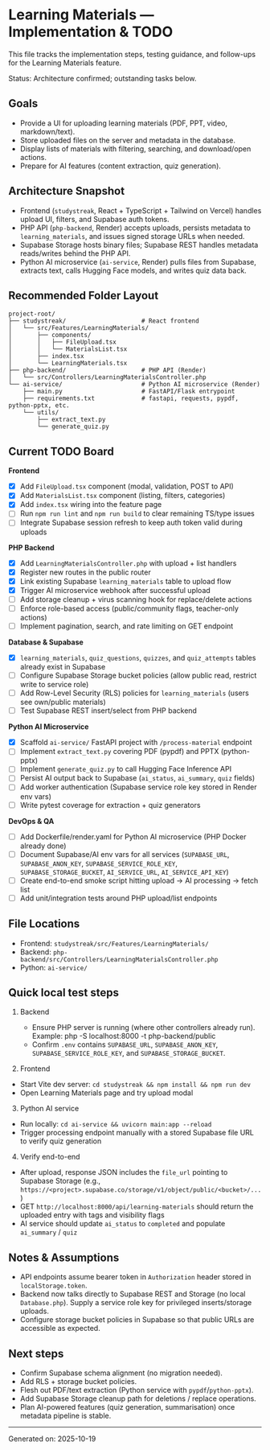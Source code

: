 # Learning Materials — Implementation & TODO

This file tracks the implementation steps, testing guidance, and follow-ups for the Learning Materials feature.

Status: Architecture confirmed; outstanding tasks below.

## Goals

- Provide a UI for uploading learning materials (PDF, PPT, video, markdown/text).
- Store uploaded files on the server and metadata in the database.
- Display lists of materials with filtering, searching, and download/open actions.
- Prepare for AI features (content extraction, quiz generation).

## Architecture Snapshot

- Frontend (`studystreak`, React + TypeScript + Tailwind on Vercel) handles upload UI, filters, and Supabase auth tokens.
- PHP API (`php-backend`, Render) accepts uploads, persists metadata to `learning_materials`, and issues signed storage URLs when needed.
- Supabase Storage hosts binary files; Supabase REST handles metadata reads/writes behind the PHP API.
- Python AI microservice (`ai-service`, Render) pulls files from Supabase, extracts text, calls Hugging Face models, and writes quiz data back.

## Recommended Folder Layout

```
project-root/
├── studystreak/                     # React frontend
│   └── src/Features/LearningMaterials/
│       ├── components/
│       │   ├── FileUpload.tsx
│       │   └── MaterialsList.tsx
│       ├── index.tsx
│       └── LearningMaterials.tsx
├── php-backend/                     # PHP API (Render)
│   └── src/Controllers/LearningMaterialsController.php
└── ai-service/                      # Python AI microservice (Render)
    ├── main.py                      # FastAPI/Flask entrypoint
    ├── requirements.txt             # fastapi, requests, pypdf, python-pptx, etc.
    └── utils/
        ├── extract_text.py
        └── generate_quiz.py
```

## Current TODO Board

**Frontend**
- [x] Add `FileUpload.tsx` component (modal, validation, POST to API)
- [x] Add `MaterialsList.tsx` component (listing, filters, categories)
- [x] Add `index.tsx` wiring into the feature page
- [ ] Run `npm run lint` and `npm run build` to clear remaining TS/type issues
- [ ] Integrate Supabase session refresh to keep auth token valid during uploads

**PHP Backend**
- [x] Add `LearningMaterialsController.php` with upload + list handlers
- [x] Register new routes in the public router
- [x] Link existing Supabase `learning_materials` table to upload flow
- [x] Trigger AI microservice webhook after successful upload
- [ ] Add storage cleanup + virus scanning hook for replace/delete actions
- [ ] Enforce role-based access (public/community flags, teacher-only actions)
- [ ] Implement pagination, search, and rate limiting on GET endpoint

**Database & Supabase**
- [x] `learning_materials`, `quiz_questions`, `quizzes`, and `quiz_attempts` tables already exist in Supabase
- [ ] Configure Supabase Storage bucket policies (allow public read, restrict write to service role)
- [ ] Add Row-Level Security (RLS) policies for `learning_materials` (users see own/public materials)
- [ ] Test Supabase REST insert/select from PHP backend

**Python AI Microservice**
- [x] Scaffold `ai-service/` FastAPI project with `/process-material` endpoint
- [ ] Implement `extract_text.py` covering PDF (pypdf) and PPTX (python-pptx)
- [ ] Implement `generate_quiz.py` to call Hugging Face Inference API
- [ ] Persist AI output back to Supabase (`ai_status`, `ai_summary`, `quiz` fields)
- [ ] Add worker authentication (Supabase service role key stored in Render env vars)
- [ ] Write pytest coverage for extraction + quiz generators

**DevOps & QA**
- [ ] Add Dockerfile/render.yaml for Python AI microservice (PHP Docker already done)
- [ ] Document Supabase/AI env vars for all services (`SUPABASE_URL`, `SUPABASE_ANON_KEY`, `SUPABASE_SERVICE_ROLE_KEY`, `SUPABASE_STORAGE_BUCKET`, `AI_SERVICE_URL`, `AI_SERVICE_API_KEY`)
- [ ] Create end-to-end smoke script hitting upload → AI processing → fetch list
- [ ] Add unit/integration tests around PHP upload/list endpoints

## File Locations

- Frontend: `studystreak/src/Features/LearningMaterials/`
- Backend: `php-backend/src/Controllers/LearningMaterialsController.php`
- Python: `ai-service/`

## Quick local test steps

1. Backend
   - Ensure PHP server is running (where other controllers already run). Example:
     php -S localhost:8000 -t php-backend/public
   - Confirm `.env` contains `SUPABASE_URL`, `SUPABASE_ANON_KEY`, `SUPABASE_SERVICE_ROLE_KEY`, and `SUPABASE_STORAGE_BUCKET`.

2. Frontend
  - Start Vite dev server: `cd studystreak && npm install && npm run dev`
  - Open Learning Materials page and try upload modal

3. Python AI service
  - Run locally: `cd ai-service && uvicorn main:app --reload`
  - Trigger processing endpoint manually with a stored Supabase file URL to verify quiz generation

4. Verify end-to-end
  - After upload, response JSON includes the `file_url` pointing to Supabase Storage (e.g., `https://<project>.supabase.co/storage/v1/object/public/<bucket>/...`)
  - GET `http://localhost:8000/api/learning-materials` should return the uploaded entry with tags and visibility flags
  - AI service should update `ai_status` to `completed` and populate `ai_summary` / `quiz`

## Notes & Assumptions

- API endpoints assume bearer token in `Authorization` header stored in `localStorage.token`.
- Backend now talks directly to Supabase REST and Storage (no local `Database.php`). Supply a service role key for privileged inserts/storage uploads.
- Configure storage bucket policies in Supabase so that public URLs are accessible as expected.

## Next steps

- Confirm Supabase schema alignment (no migration needed).
- Add RLS + storage bucket policies.
- Flesh out PDF/text extraction (Python service with `pypdf`/`python-pptx`).
- Add Supabase Storage cleanup path for deletions / replace operations.
- Plan AI-powered features (quiz generation, summarisation) once metadata pipeline is stable.

---
Generated on: 2025-10-19
